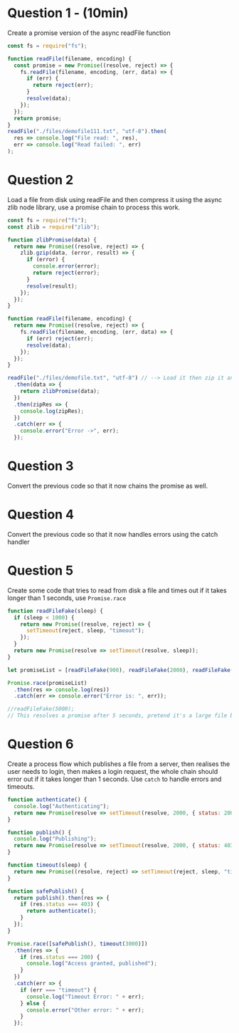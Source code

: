 # Question 1 - (10min)

Create a promise version of the async readFile function

```js
const fs = require("fs");

function readFile(filename, encoding) {
  const promise = new Promise((resolve, reject) => {
    fs.readFile(filename, encoding, (err, data) => {
      if (err) {
        return reject(err);
      }
      resolve(data);
    });
  });
  return promise;
}
readFile("./files/demofile111.txt", "utf-8").then(
  res => console.log("File read: ", res),
  err => console.log("Read failed: ", err)
);
```

# Question 2

Load a file from disk using readFile and then compress it using the async zlib node library, use a promise chain to process this work.

```js
const fs = require("fs");
const zlib = require("zlib");

function zlibPromise(data) {
  return new Promise((resolve, reject) => {
    zlib.gzip(data, (error, result) => {
      if (error) {
        console.error(error);
        return reject(error);
      }
      resolve(result);
    });
  });
}

function readFile(filename, encoding) {
  return new Promise((resolve, reject) => {
    fs.readFile(filename, encoding, (err, data) => {
      if (err) reject(err);
      resolve(data);
    });
  });
}

readFile("./files/demofile.txt", "utf-8") // --> Load it then zip it and then print it to screen
  .then(data => {
    return zlibPromise(data);
  })
  .then(zipRes => {
    console.log(zipRes);
  })
  .catch(err => {
    console.error("Error ->", err);
  });
```

# Question 3

Convert the previous code so that it now chains the promise as well.

<!-- see Q2 -->

# Question 4

Convert the previous code so that it now handles errors using the catch handler

<!-- see Q2 -->

# Question 5

Create some code that tries to read from disk a file and times out if it takes longer than 1 seconds, use `Promise.race`

```js
function readFileFake(sleep) {
  if (sleep < 1000) {
    return new Promise((resolve, reject) => {
      setTimeout(reject, sleep, "timeout");
    });
  }
  return new Promise(resolve => setTimeout(resolve, sleep));
}

let promiseList = [readFileFake(900), readFileFake(2000), readFileFake(3000)];

Promise.race(promiseList)
  .then(res => console.log(res))
  .catch(err => console.error("Error is: ", err));

//readFileFake(5000);
// This resolves a promise after 5 seconds, pretend it's a large file being read from disk
```

# Question 6

Create a process flow which publishes a file from a server, then realises the user needs to login, then makes a login request, the whole chain should error out if it takes longer than 1 seconds. Use `catch` to handle errors and timeouts.

```js
function authenticate() {
  console.log("Authenticating");
  return new Promise(resolve => setTimeout(resolve, 2000, { status: 200 }));
}

function publish() {
  console.log("Publishing");
  return new Promise(resolve => setTimeout(resolve, 2000, { status: 403 }));
}

function timeout(sleep) {
  return new Promise((resolve, reject) => setTimeout(reject, sleep, "timeout"));
}

function safePublish() {
  return publish().then(res => {
    if (res.status === 403) {
      return authenticate();
    }
  });
}

Promise.race([safePublish(), timeout(3000)])
  .then(res => {
    if (res.status === 200) {
      console.log("Access granted, published");
    }
  })
  .catch(err => {
    if (err === "timeout") {
      console.log("Timeout Error: " + err);
    } else {
      console.error("Other error: " + err);
    }
  });
```
